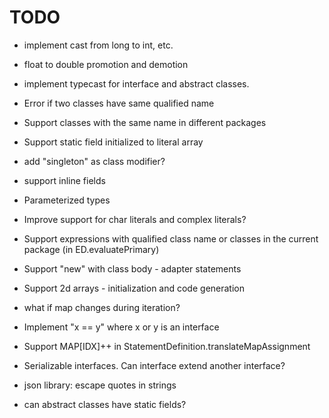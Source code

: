 # TODO

* implement cast from long to int, etc.

* float to double promotion and demotion

* implement typecast for interface and abstract classes.

* Error if two classes have same qualified name

* Support classes with the same name in different packages

* Support static field initialized to literal array

* add "singleton" as class modifier?

* support inline fields

* Parameterized types

* Improve support for char literals and complex literals?

* Support expressions with qualified class name or classes in the current
  package (in ED.evaluatePrimary)

* Support "new" with class body - adapter statements

* Support 2d arrays - initialization and code generation

* what if map changes during iteration?

* Implement "x == y" where x or y is an interface

* Support MAP[IDX]++ in StatementDefinition.translateMapAssignment

* Serializable interfaces. Can interface extend another interface?

* json library: escape quotes in strings

* can abstract classes have static fields?
